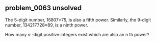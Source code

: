## problem_0063 unsolved
The 5-digit number, 16807=75, is also a fifth power. Similarly, the 9-digit
number, 134217728=89, is a ninth power.

How many _n_ -digit positive integers exist which are also an _n_ th power?

